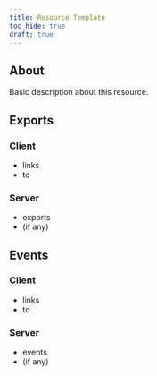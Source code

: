 ```yaml
---
title: Resource Template
toc_hide: true
draft: true
---
```


## About
Basic description about this resource.

## Exports

### Client
- links
- to

### Server
- exports
- (if any)

## Events

### Client
- links
- to

### Server
- events
- (if any)